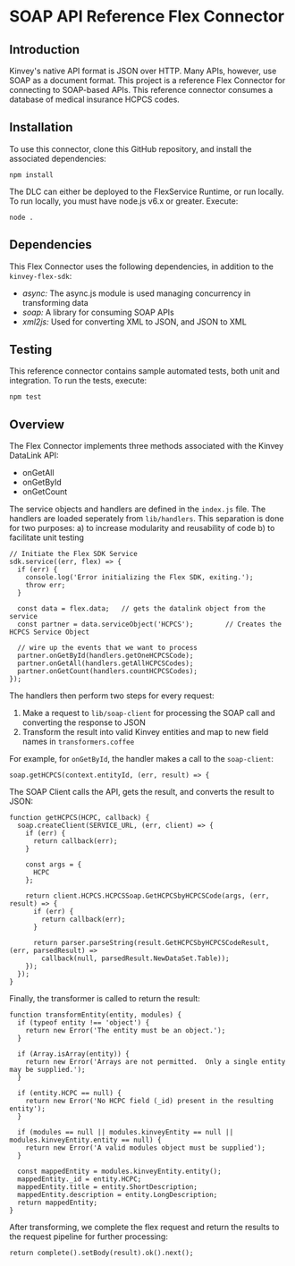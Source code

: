 # SOAP API Reference Flex Connector

## Introduction

Kinvey's native API format is JSON over HTTP.  Many APIs, however, use SOAP as a document format.
This project is a reference Flex Connector for connecting to SOAP-based APIs.  This reference connector consumes a database of medical insurance HCPCS codes.

## Installation

To use this connector, clone this GitHub repository, and install the associated dependencies:

```npm install```

The DLC can either be deployed to the FlexService Runtime, or run locally.  To run locally, you must have node.js
v6.x or greater.  Execute:

```node .```

## Dependencies

This Flex Connector uses the following dependencies, in addition to the `kinvey-flex-sdk`:

* *async:* The async.js module is used managing concurrency in transforming data
* *soap:* A library for consuming SOAP APIs
* *xml2js:* Used for converting XML to JSON, and JSON to XML

## Testing

This reference connector contains sample automated tests, both unit and integration.  To run the tests, execute:

```npm test```

## Overview

The Flex Connector implements three methods associated with the Kinvey DataLink API:

* onGetAll
* onGetById
* onGetCount

The service objects and handlers are defined in the `index.js` file.  The handlers are loaded seperately from `lib/handlers`.  This separation is done for two purposes:
 a) to increase modularity and reusability of code
 b) to facilitate unit testing

```
// Initiate the Flex SDK Service
sdk.service((err, flex) => {
  if (err) {
    console.log('Error initializing the Flex SDK, exiting.');
    throw err;
  }

  const data = flex.data;   // gets the datalink object from the service
  const partner = data.serviceObject('HCPCS');        // Creates the HCPCS Service Object

  // wire up the events that we want to process
  partner.onGetById(handlers.getOneHCPCSCode);
  partner.onGetAll(handlers.getAllHCPCSCodes);
  partner.onGetCount(handlers.countHCPCSCodes);
});
```

The handlers then perform two steps for every request:
1) Make a request to `lib/soap-client` for processing the SOAP call and converting the response to JSON
2) Transform the result into valid Kinvey entities and map to new field names in `transformers.coffee`

For example, for `onGetById`, the handler makes a call to the `soap-client`:

```soap.getHCPCS(context.entityId, (err, result) => {```

The SOAP Client calls the API, gets the result, and converts the result to JSON:

```
function getHCPCS(HCPC, callback) {
  soap.createClient(SERVICE_URL, (err, client) => {
    if (err) {
      return callback(err);
    }

    const args = {
      HCPC
    };

    return client.HCPCS.HCPCSSoap.GetHCPCSbyHCPCSCode(args, (err, result) => {
      if (err) {
        return callback(err);
      }

      return parser.parseString(result.GetHCPCSbyHCPCSCodeResult, (err, parsedResult) =>
        callback(null, parsedResult.NewDataSet.Table));
    });
  });
}
```

Finally, the transformer is called to return the result:

```
function transformEntity(entity, modules) {
  if (typeof entity !== 'object') {
    return new Error('The entity must be an object.');
  }

  if (Array.isArray(entity)) {
    return new Error('Arrays are not permitted.  Only a single entity may be supplied.');
  }

  if (entity.HCPC == null) {
    return new Error('No HCPC field (_id) present in the resulting entity');
  }

  if (modules == null || modules.kinveyEntity == null || modules.kinveyEntity.entity == null) {
    return new Error('A valid modules object must be supplied');
  }

  const mappedEntity = modules.kinveyEntity.entity();
  mappedEntity._id = entity.HCPC;
  mappedEntity.title = entity.ShortDescription;
  mappedEntity.description = entity.LongDescription;
  return mappedEntity;
}
```

After transforming, we complete the flex request and return the results to the request pipeline for further processing:

```
return complete().setBody(result).ok().next();
```